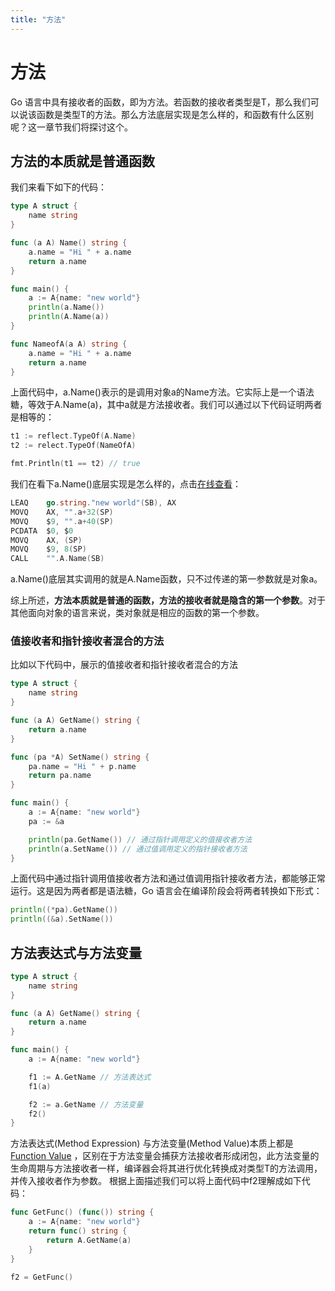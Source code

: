 ```yaml
---
title: "方法"
---
```


# 方法

Go 语言中具有接收者的函数，即为方法。若函数的接收者类型是T，那么我们可以说该函数是类型T的方法。那么方法底层实现是怎么样的，和函数有什么区别呢？这一章节我们将探讨这个。

## 方法的本质就是普通函数

我们来看下如下的代码：

```go
type A struct {
    name string
}

func (a A) Name() string {
    a.name = "Hi " + a.name
    return a.name
}

func main() {
    a := A{name: "new world"}
    println(a.Name())
    println(A.Name(a))
}

func NameofA(a A) string {
    a.name = "Hi " + a.name
    return a.name
}
```

上面代码中，a.Name()表示的是调用对象a的Name方法。它实际上是一个语法糖，等效于A.Name(a)，其中a就是方法接收者。我们可以通过以下代码证明两者是相等的：

```go
t1 := reflect.TypeOf(A.Name)
t2 := relect.TypeOf(NameOfA)

fmt.Println(t1 == t2) // true
```

我们在看下a.Name()底层实现是怎么样的，点击[在线查看](https://go.godbolt.org/z/PrYqcd13z)：

```go
LEAQ    go.string."new world"(SB), AX
MOVQ    AX, "".a+32(SP)
MOVQ    $9, "".a+40(SP)
PCDATA  $0, $0
MOVQ    AX, (SP)
MOVQ    $9, 8(SP)
CALL    "".A.Name(SB)
```
a.Name()底层其实调用的就是A.Name函数，只不过传递的第一参数就是对象a。

综上所述，**方法本质就是普通的函数，方法的接收者就是隐含的第一个参数**。对于其他面向对象的语言来说，类对象就是相应的函数的第一个参数。

### 值接收者和指针接收者混合的方法

比如以下代码中，展示的值接收者和指针接收者混合的方法

```go
type A struct {
    name string
}

func (a A) GetName() string {
    return a.name
}

func (pa *A) SetName() string {
    pa.name = "Hi " + p.name
    return pa.name
}

func main() {
    a := A{name: "new world"}
    pa := &a

    println(pa.GetName()) // 通过指针调用定义的值接收者方法
    println(a.SetName()) // 通过值调用定义的指针接收者方法
}
```

上面代码中通过指针调用值接收者方法和通过值调用指针接收者方法，都能够正常运行。这是因为两者都是语法糖，Go 语言会在编译阶段会将两者转换如下形式：

```go
println((*pa).GetName())
println((&a).SetName())
```

## 方法表达式与方法变量

```go
type A struct {
    name string
}

func (a A) GetName() string {
    return a.name
}

func main() {
    a := A{name: "new world"}

    f1 := A.GetName // 方法表达式
    f1(a)

    f2 := a.GetName // 方法变量
    f2()
}
```

方法表达式(Method Expression) 与方法变量(Method Value)本质上都是 [Function Value](./closure.html#function-value) ，区别在于方法变量会捕获方法接收者形成闭包，此方法变量的生命周期与方法接收者一样，编译器会将其进行优化转换成对类型T的方法调用，并传入接收者作为参数。
根据上面描述我们可以将上面代码中f2理解成如下代码：

```go
func GetFunc() (func()) string {
    a := A{name: "new world"}
    return func() string {
        return A.GetName(a)
    }
}

f2 = GetFunc()
```